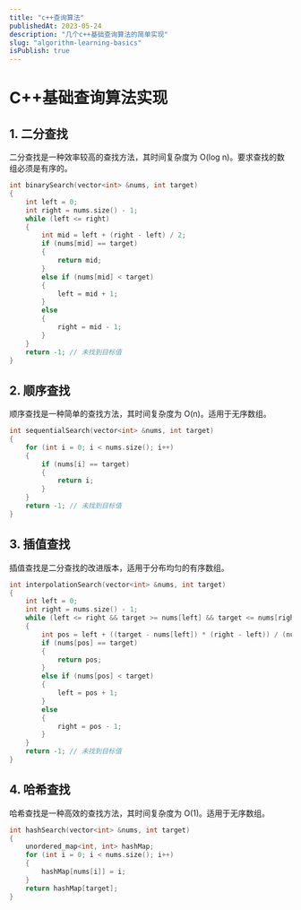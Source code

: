 ```yaml
---
title: "c++查询算法"
publishedAt: 2023-05-24
description: "几个c++基础查询算法的简单实现"
slug: "algorithm-learning-basics"
isPublish: true
---
```


# C++基础查询算法实现

## 1. 二分查找

二分查找是一种效率较高的查找方法，其时间复杂度为 O(log n)。要求查找的数组必须是有序的。

```cpp
int binarySearch(vector<int> &nums, int target)
{
    int left = 0;
    int right = nums.size() - 1;
    while (left <= right)
    {
        int mid = left + (right - left) / 2;
        if (nums[mid] == target)
        {
            return mid;
        }
        else if (nums[mid] < target)
        {
            left = mid + 1;
        }
        else
        {
            right = mid - 1;
        }
    }
    return -1; // 未找到目标值
}
```

## 2. 顺序查找

顺序查找是一种简单的查找方法，其时间复杂度为 O(n)。适用于无序数组。

```cpp
int sequentialSearch(vector<int> &nums, int target)
{
    for (int i = 0; i < nums.size(); i++)
    {
        if (nums[i] == target)
        {
            return i;
        }
    }
    return -1; // 未找到目标值
}
```

## 3. 插值查找

插值查找是二分查找的改进版本，适用于分布均匀的有序数组。

```cpp
int interpolationSearch(vector<int> &nums, int target)
{
    int left = 0;
    int right = nums.size() - 1;
    while (left <= right && target >= nums[left] && target <= nums[right])
    {
        int pos = left + ((target - nums[left]) * (right - left)) / (nums[right] - nums[left]);
        if (nums[pos] == target)
        {
            return pos;
        }
        else if (nums[pos] < target)
        {
            left = pos + 1;
        }
        else
        {
            right = pos - 1;
        }
    }
    return -1; // 未找到目标值
}
```

## 4. 哈希查找

哈希查找是一种高效的查找方法，其时间复杂度为 O(1)。适用于无序数组。

```cpp
int hashSearch(vector<int> &nums, int target)
{
    unordered_map<int, int> hashMap;
    for (int i = 0; i < nums.size(); i++)
    {
        hashMap[nums[i]] = i;
    }
    return hashMap[target];
}
```
